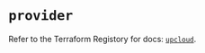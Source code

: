 # `provider`

Refer to the Terraform Registory for docs: [`upcloud`](https://registry.terraform.io/providers/upcloudltd/upcloud/2.12.0/docs).
